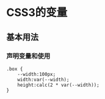 # CSS3的变量
## 基本用法
### 声明变量和使用
```
.box {
    --width:100px;
    width:var(--width);
    height:calc(2 * var(--width));
}
```

